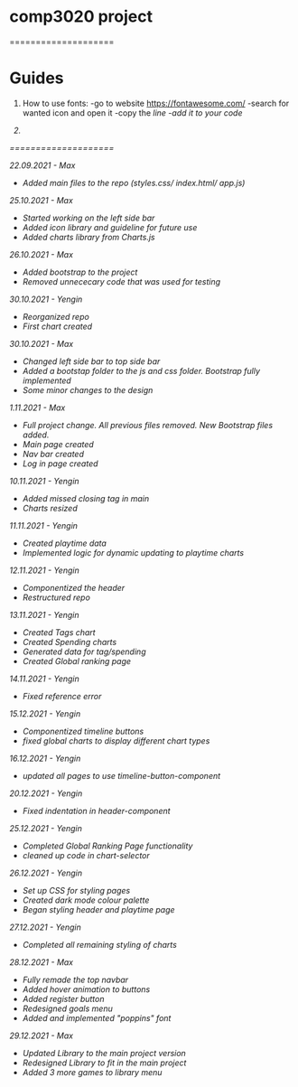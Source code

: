 # comp3020 project
====================

# Guides
1) How to use fonts:
-go to website https://fontawesome.com/
-search for wanted icon and open it
-copy the <i class...> line
-add it to your code

2)
====================


22.09.2021 - Max
- Added main files to the repo (styles.css/ index.html/ app.js)

25.10.2021 - Max
- Started working on the left side bar
- Added icon library and guideline for future use 
- Added charts library from Charts.js

26.10.2021 - Max
- Added bootstrap to the project
- Removed unnececary code that was used for testing 

30.10.2021 - Yengin
- Reorganized repo
- First chart created

30.10.2021 - Max
- Changed left side bar to top side bar
- Added a bootstap folder to the js and css folder. Bootstrap fully implemented
- Some minor changes to the design

1.11.2021 - Max
- Full project change. All previous files removed. New Bootstrap files added. 
- Main page created
- Nav bar created
- Log in page created

10.11.2021 - Yengin
- Added missed closing tag in main
- Charts resized

11.11.2021 - Yengin
- Created playtime data
- Implemented logic for dynamic updating to playtime charts

12.11.2021 - Yengin
- Componentized the header
- Restructured repo

13.11.2021 - Yengin
- Created Tags chart
- Created Spending charts
- Generated data for tag/spending
- Created Global ranking page

14.11.2021 - Yengin
- Fixed reference error

15.12.2021 - Yengin
- Componentized timeline buttons
- fixed global charts to display different chart types 

16.12.2021 - Yengin
- updated all pages to use timeline-button-component

20.12.2021 - Yengin
- Fixed indentation in header-component

25.12.2021 - Yengin
- Completed Global Ranking Page functionality
- cleaned up code in chart-selector

26.12.2021 - Yengin
- Set up CSS for styling pages
- Created dark mode colour palette
- Began styling header and playtime page

27.12.2021 - Yengin
- Completed all remaining styling of charts

28.12.2021 - Max
- Fully remade the top navbar
- Added hover animation to buttons
- Added register button
- Redesigned goals menu
- Added and implemented "poppins" font

29.12.2021 - Max
 - Updated Library to the main project version
 - Redesigned Library to fit in the main project
 - Added 3 more games to library menu